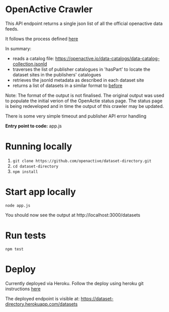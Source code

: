 # OpenActive Crawler
This API endpoint returns a single json list of all the official openactive data feeds.

It follows the process defined [here](https://openactive.io/data-catalogs/)

In summary:
  * reads a catalog file: https://openactive.io/data-catalogs/data-catalog-collection.jsonld
  * traverses the list of publisher catalogues in 'hasPart' to locate the dataset sites in the publishers' catalogues
  * retrieves the jsonld metadata as described in each dataset site
  * returns a list of datasets in a similar format to [before](https://openactive.io/datasets/directory.json)

Note: The format of the output is not finalised. The original output was used to populate the initial verion of the OpenActie status page. The status page is being redeveloped and in time the output of this crawler may be updated.

There is some very simple timeout and publisher API error handling

**Entry point to code:** app.js

# Running locally

1. `git clone https://github.com/openactive/dataset-directory.git` 
2. `cd dataset-directory`
3. `npm install`

# Start app locally
```
node app.js
```
You should now see the output at http://localhost:3000/datasets

# Run tests
```
npm test
```

# Deploy
Currently deployed via Heroku.
Follow the deploy using heroku git instructions [here](https://dashboard.heroku.com/apps/dataset-directory/deploy/heroku-git)

The deployed endpoint is visible at:
https://dataset-directory.herokuapp.com/datasets 
